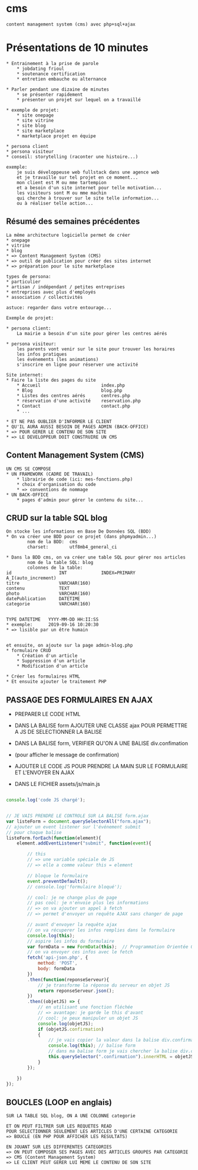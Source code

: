 # cms

    content management system (cms) avec php+sql+ajax

# Présentations de 10 minutes

    * Entrainement à la prise de parole
        * jobdating frioul
        * soutenance certification
        * entretien embauche ou alternance

    * Parler pendant une dizaine de minutes
        * se présenter rapidement
        * présenter un projet sur lequel on a travaillé

    * exemple de projet:
        * site onepage
        * site vitrine
        * site blog
        * site marketplace
        * marketplace projet en équipe

    * persona client
    * persona visiteur
    * conseil: storytelling (raconter une histoire...)

    exemple:
        je suis développeuse web fullstack dans une agence web
        et je travaille sur tel projet en ce moment... 
        mon client est M ou mme tartempion
        et a besoin d'un site internet pour telle motivation...
        les visiteurs sont M ou mme machin
        qui cherche à trouver sur le site telle information...
        ou à réaliser telle action...

## Résumé des semaines précédentes

    La même architecture logicielle permet de créer
    * onepage
    * vitrine
    * blog
    * => Content Management System (CMS)
    * => outil de publication pour créer des sites internet
    * => préparation pour le site marketplace

    types de persona:
    * particulier
    * artisan / indépendant / petites entreprises
    * entreprises avec plus d'employés
    * association / collectivités 

    astuce: regarder dans votre entourage...

    Exemple de projet:

    * persona client:
        La mairie a besoin d'un site pour gérer les centres aérés

    * persona visiteur:
        les parents vont venir sur le site pour trouver les horaires
        les infos pratiques
        les événements (les animations)
        s'inscrire en ligne pour réserver une activité

    Site internet:
    * Faire la liste des pages du site
        * Accueil                       index.php
        * Blog                          blog.php
        * Listes des centres aérés      centres.php
        * réservation d'une activité    reservation.php
        * Contact                       contact.php
        * ...

    * ET NE PAS OUBLIER D'INFORMER LE CLIENT
    * QU'IL AURA AUSSI BESOIN DE PAGES ADMIN (BACK-OFFICE)
    * => POUR GERER LE CONTENU DE SON SITE
    * => LE DEVELOPPEUR DOIT CONSTRUIRE UN CMS

## Content Management System (CMS)

    UN CMS SE COMPOSE
    * UN FRAMEWORK (CADRE DE TRAVAIL)
        * librairie de code (ici: mes-fonctions.php)
        * choix d'organisation du code
        * => conventions de nommage
    * UN BACK-OFFICE
        * pages d'admin pour gérer le contenu du site...

## CRUD sur la table SQL blog

    On stocke les informations en Base De Données SQL (BDD)
    * On va créer une BDD pour ce projet (dans phpmyadmin...)
            nom de la BDD:  cms
            charset:        utf8mb4_general_ci

    * Dans la BDD cms, on va créer une table SQL pour gérer nos articles
            nom de la table SQL: blog
            colonnes de la table:
    id                  INT             INDEX=PRIMARY       A_I(auto_increment)
    titre               VARCHAR(160)
    contenu             TEXT
    photo               VARCHAR(160)
    datePublication     DATETIME
    categorie           VARCHAR(160)


    TYPE DATETIME   YYYY-MM-DD HH:II:SS
    * exemple:      2019-09-16 10:20:30
    * => lisible par un être humain

        
    et ensuite, on ajoute sur la page admin-blog.php
    * formulaire CRUD
        * Création d'un article
        * Suppression d'un article
        * Modification d'un article

    * Créer les formulaires HTML
    * Et ensuite ajouter le traitement PHP    


## PASSAGE DES FORMULAIRES EN AJAX

* PREPARER LE CODE HTML
* DANS LA BALISE form AJOUTER UNE CLASSE ajax POUR PERMETTRE A JS DE SELECTIONNER LA BALISE
* DANS LA BALISE form, VERIFIER QU'ON A UNE BALISE div.confimation
* (pour afficher le message de confirmation)


* AJOUTER LE CODE JS POUR PRENDRE LA MAIN SUR LE FORMULAIRE ET L'ENVOYER EN AJAX
* DANS LE FICHIER assets/js/main.js


```js

console.log('code JS chargé');


// JE VAIS PRENDRE LE CONTROLE SUR LA BALISE form.ajax
var listeForm = document.querySelectorAll("form.ajax");
// ajouter un event listener sur l'événement submit
// pour chaque balise
listeForm.forEach(function(element){
    element.addEventListener("submit", function(event){

        // this
        // => une variable spéciale de JS
        // => elle a comme valeur this = element

        // bloque le formulaire
        event.preventDefault();
        // console.log('formulaire bloqué');

        // cool: je ne change plus de page
        // pas cool: je n'envoie plus les informations
        // => on va ajouter un appel à fetch
        // => permet d'envoyer un requête AJAX sans changer de page

        // avant d'envoyer la requête ajax
        // on va récuperer les infos remplies dans le formulaire
        console.log(this);
        // aspire les infos du formulaire
        var formData = new FormData(this);  // Programmation Orientée Objet
        // on va envoyer ces infos avec le fetch
        fetch('api-json.php', {
            method: 'POST',
            body: formData
        })
        .then(function(reponseServeur){
            // je transforme la réponse du serveur en objet JS
            return reponseServeur.json();
        })
        .then((objetJS) => {
            // en utilisant une fonction fléchée
            // => avantage: je garde le this d'avant
            // cool: je peux manipuler un objet JS
            console.log(objetJS);
            if (objetJS.confirmation)
            {
                // je vais copier la valeur dans la balise div.confirmation
                console.log(this); // balise form     
                // dans ma balise form je vais chercher la balise div.confirmation
                this.querySelector(".confirmation").innerHTML = objetJS.confirmation;
            }
        });

    })
});

```



## BOUCLES (LOOP en anglais)


    SUR LA TABLE SQL blog, ON A UNE COLONNE categorie

    ET ON PEUT FILTRER SUR LES REQUETES READ
    POUR SELECTIONNER SEULEMENT LES ARTICLES D'UNE CERTAINE CATEGORIE
    => BOUCLE (EN PHP POUR AFFICHER LES RESULTATS)

    EN JOUANT SUR LES DIFFERENTES CATEGORIES
    => ON PEUT COMPOSER SES PAGES AVEC DES ARTICLES GROUPES PAR CATEGORIE
    => CMS (Content Management System)
    => LE CLIENT PEUT GERER LUI MEME LE CONTENU DE SON SITE


